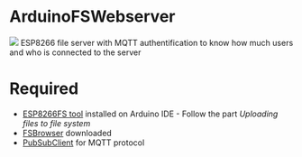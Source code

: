 # ArduinoFSWebserver
![](https://ibb.co/d4due7)
ESP8266 file server with MQTT authentification to know how much users and who is connected to the server

# Required
* [ESP8266FS tool](http://esp8266.github.io/Arduino/versions/2.0.0-rc2/doc/filesystem.html#uploading-files-to-file-system) installed on Arduino IDE - Follow the part *Uploading files to file system*
* [FSBrowser](https://github.com/esp8266/Arduino/tree/master/libraries/ESP8266WebServer/examples/FSBrowser) downloaded
* [PubSubClient](https://github.com/knolleary/pubsubclient) for MQTT protocol
